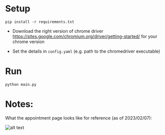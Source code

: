 
# Setup
```
pip install -r requirements.txt
```
- Download the right version of chrome driver <https://sites.google.com/chromium.org/driver/getting-started/> for your chrome version 

- Set the details in `config.yaml` (e.g. path to the chromedriver executable)

# Run
```
python main.py
```

# Notes:
What the appointment page looks like for reference (as of 2023/02/07):

![alt text](https://github.com/jwpleow/berlin-auslanderberhorde/blob/master/docs/apptpage.jpg "Appointment Page")  